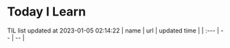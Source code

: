 # Today I Learn 
TIL list updated at 2023-01-05 02:14:22
| name | url | updated time |
| :--- | -- | -- |
